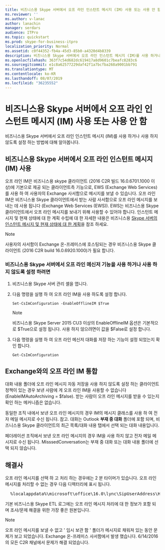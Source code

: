 ```yaml
---
title: 비즈니스용 Skype 서버에서 오프 라인 인스턴트 메시지 (IM) 사용 또는 사용 안 함
ms.reviewer: ''
ms.author: v-lanac
author: lanachin
manager: serdars
audience: ITPro
ms.topic: quickstart
ms.prod: skype-for-business-itpro
localization_priority: Normal
ms.assetid: c0f44352-fb4a-45d3-85b0-a4320d4b8339
description: 비즈니스용 Skype 서버에서 오프 라인 인스턴트 메시지 (IM)를 사용 하거나 사용 하지 않도록 설정 하는 방법에 대해 알아봅니다.
ms.openlocfilehash: 363f7c54d682dc619417a8d9601c7beafc8283c6
ms.sourcegitcommit: e1c8a62577229daf42f1a7bcfba268a9001bb791
ms.translationtype: MT
ms.contentlocale: ko-KR
ms.lasthandoff: 08/07/2019
ms.locfileid: "36235552"
---
```

# <a name="enable-or-disable-offline-instant-messaging-im-in-skype-for-business-server"></a>비즈니스용 Skype 서버에서 오프 라인 인스턴트 메시지 (IM) 사용 또는 사용 안 함
 
비즈니스용 Skype 서버에서 오프 라인 인스턴트 메시지 (IM)를 사용 하거나 사용 하지 않도록 설정 하는 방법에 대해 알아봅니다.
  
## <a name="enable-offline-instant-messaging-im-in-skype-for-business-server"></a>비즈니스용 Skype 서버에서 오프 라인 인스턴트 메시지 (IM) 사용

오프 라인 IM은 비즈니스용 skype 클라이언트 (2016 C2R 빌드 16.0.6701.1000 이상)에 기본으로 제공 되는 클라이언트측 기능으로, EWS (Exchange Web Services)를 사용 하 여 사용자의 Exchange 사서함으로 메시지를 보낼 수 있습니다. 오프 라인 IM은 비즈니스용 Skype 클라이언트에서 받는 사람 사서함으로 오프 라인 메시지를 보내는 데 사용 됩니다 (Exchange Web Services (EWS)). EWS는 비즈니스용 Skype 클라이언트에서 오프 라인 메시지를 보내기 위해 사용할 수 있어야 합니다. 인스턴트 메시지 및 현재 상태에 대 한 계획 수립에 대 한 자세한 내용은 비즈니스용 [Skype 서버의 인스턴트 메시지 및 현재 상태에 대 한 계획](../../plan-your-deployment/instant-messaging-and-presence.md)을 참조 하세요.
  
> [!NOTE]
> 사용자의 사서함이 Exchange 온-프레미스에 호스팅되는 경우 비즈니스용 Skype 클라이언트 (2016 C2R build 16.0.6920.1000)가 필요 합니다. 
  
### <a name="to-enable-or-disable-offline-im-in-skype-for-business-server"></a>비즈니스용 Skype 서버에서 오프 라인 메신저 기능을 사용 하거나 사용 하지 않도록 설정 하려면

1. 비즈니스용 Skype 서버 관리 셸을 엽니다.
    
2. 다음 명령을 실행 하 여 오프 라인 IM을 사용 하도록 설정 합니다.
    
   ```
   Set-CsImConfiguration -EnableOfflineIM $True
   ```

    > [!NOTE]
    > 비즈니스용 Skype Server 2015 CU3 이상의 EnableOfflineIM 옵션은 기본적으로 $True으로 설정 됩니다. 사용 하지 않으려면이 값을 $False로 설정 합니다. 
  
3. 다음 명령을 실행 하 여 오프 라인 메신저 대화를 저장 하는 기능이 설정 되었는지 확인 합니다.
    
   ```
   Get-CsImConfiguration
   ```

## <a name="offline-im-integration-with-exchange"></a>Exchange와의 오프 라인 IM 통합

대화 내용 폴더에 오프 라인 메시지 자동 저장을 사용 하지 않도록 설정 하는 클라이언트 정책이 있는 경우 보낸 사람에 게 오프 라인 IM을 사용할 수 없습니다 (EnableIMAutoArchiving = $false). 받는 사람이 오프 라인 메시지를 받을 수 있는지 확인 하는 메커니즘은 없습니다.
  
동일한 조직 내에서 보낸 오프 라인 메시지의 경우 IM의 메시지 클래스를 사용 하 여 전자 메일 메시지로 수신 됩니다. 참고. 대화는 Outlook **부재 중 대화** 폴더에 포함 되며, 비즈니스용 Skype 클라이언트의 최근 목록/대화 내용 탭에서 선택 되는 대화 내용입니다.
  
페더레이션 조직에서 보낸 오프 라인 메시지의 경우 IM을 사용 하지 않고 전자 메일 메시지로 수신 됩니다. MisssedConversation는 부재 중 대화 또는 대화 내용 폴더에 선택 되지 않습니다. 
  
## <a name="troubleshooting"></a>해결사

오프 라인 메시지를 선택 하 고 처리 하는 경우에는 2 분 타이머가 있습니다. 오프 라인 메시지를 처리할 수 없는 경우 다음 디렉터리에 표시 됩니다. 
  
  <pre>  %localappdata%\microsoft\office\16.0\lync\SipUserAddress\History Spooler   </pre>

기본 비즈니스용 Skype ETL 로그에는 오프 라인 메시지 처리에 대 한 정보가 포함 되며 조사/문제 해결을 위한 가장 좋은 원본입니다. 
  
> [!NOTE]
> 오프 라인 메시지를 보낼 수 없고 ' 임시 보관 함 ' 폴더가 메시지로 채워져 있는 동안 문제가 보고 되었습니다. Exchange 온-프레미스 사서함에서 발생 했습니다. 6/14/2016의 모든 C2R 채널에서 문제가 해결 되었습니다.  
